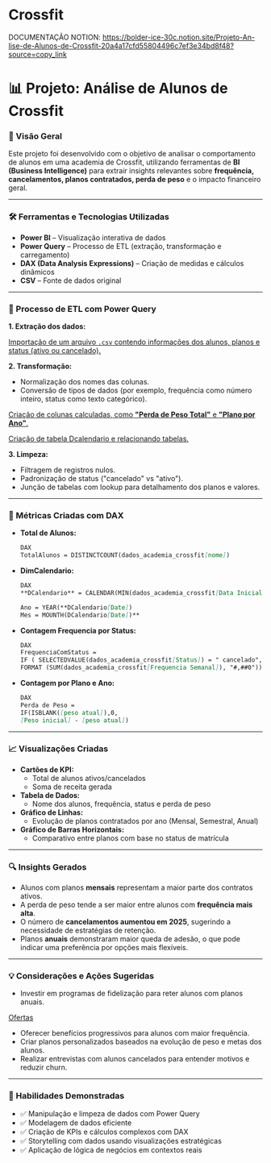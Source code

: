 # Crossfit
DOCUMENTAÇÃO  NOTION: https://bolder-ice-30c.notion.site/Projeto-An-lise-de-Alunos-de-Crossfit-20a4a17cfd55804496c7ef3e34bd8f48?source=copy_link
# 📊 Projeto: Análise de Alunos de Crossfit

### 🔎 Visão Geral

Este projeto foi desenvolvido com o objetivo de analisar o comportamento de alunos em uma academia de Crossfit, utilizando ferramentas de **BI (Business Intelligence)** para extrair insights relevantes sobre **frequência, cancelamentos, planos contratados, perda de peso** e o impacto financeiro geral.

---

### 🛠️ Ferramentas e Tecnologias Utilizadas

- **Power BI** – Visualização interativa de dados
- **Power Query** – Processo de ETL (extração, transformação e carregamento)
- **DAX (Data Analysis Expressions)** – Criação de medidas e cálculos dinâmicos
- **CSV** – Fonte de dados original

---

### 🔄 Processo de ETL com Power Query

**1. Extração dos dados:**

[Importação de um arquivo `.csv` contendo informações dos alunos, planos e status (ativo ou cancelado).](https://www.notion.so/Importa-o-de-um-arquivo-csv-contendo-informa-es-dos-alunos-planos-e-status-ativo-ou-cancelado-20a4a17cfd5580c08f40cf5a59d7bcf1?pvs=21)

**2. Transformação:**

- Normalização dos nomes das colunas.
- Conversão de tipos de dados (por exemplo, frequência como número inteiro, status como texto categórico).

[Criação de colunas calculadas, como **"Perda de Peso Total"** e **"Plano por Ano"**.](https://www.notion.so/Cria-o-de-colunas-calculadas-como-Perda-de-Peso-Total-e-Plano-por-Ano-20b4a17cfd5580ecb741f774467e4861?pvs=21)

[Criação de tabela Dcalendario e relacionando tabelas.](https://www.notion.so/Cria-o-de-tabela-Dcalendario-e-relacionando-tabelas-20b4a17cfd558044b1c3ff1ba0c38ce5?pvs=21)

**3. Limpeza:**

- Filtragem de registros nulos.
- Padronização de status ("cancelado" vs "ativo").
- Junção de tabelas com lookup para detalhamento dos planos e valores.

---

### 📐 Métricas Criadas com DAX

- **Total de Alunos:**
    
    ```markdown
    DAX
    TotalAlunos = DISTINCTCOUNT(dados_academia_crossfit[nome])
    
    ```
    
- **DimCalendario:**
    
    ```markdown
    DAX
    **DCalendario** = CALENDAR(MIN(dados_academia_crossfit[Data Inicial]), MAX(dados_academia_crossfit[Data Final]))
    
    Ano = YEAR(**DCalendario[Date])
    Mes = MOUNTH(DCalendario[Date])**
    ```
    
- **Contagem Frequencia por Status:**
    
    ```markdown
    DAX
    FrequenciaComStatus = 
    IF ( SELECTEDVALUE(dados_academia_crossfit[Status]) = " cancelado", "cancelado",
    FORMAT (SUM(dados_academia_crossfit[Frequencia Semanal]), "#,##0"))
    ```
    
- **Contagem por Plano e Ano:**
    
    ```markdown
    DAX
    Perda de Peso =
    IF(ISBLANK([peso atual]),0,
    [Peso inicial] - [peso atual])
    
    ```
    

---

### 📈 Visualizações Criadas

- **Cartões de KPI:**
    - Total de alunos ativos/cancelados
    - Soma de receita gerada
- **Tabela de Dados:**
    - Nome dos alunos, frequência, status e perda de peso
- **Gráfico de Linhas:**
    - Evolução de planos contratados por ano (Mensal, Semestral, Anual)
- **Gráfico de Barras Horizontais:**
    - Comparativo entre planos com base no status de matrícula

---

### 🔍 Insights Gerados

- Alunos com planos **mensais** representam a maior parte dos contratos ativos.
- A perda de peso tende a ser maior entre alunos com **frequência mais alta**.
- O número de **cancelamentos aumentou em 2025**, sugerindo a necessidade de estratégias de retenção.
- Planos **anuais** demonstraram maior queda de adesão, o que pode indicar uma preferência por opções mais flexíveis.

---

### 💡 Considerações e Ações Sugeridas

- Investir em programas de fidelização para reter alunos com planos anuais.

[Ofertas](https://www.notion.so/Ofertas-20a4a17cfd5580779d20e3f17f28ce1b?pvs=21)

- Oferecer benefícios progressivos para alunos com maior frequência.
- Criar planos personalizados baseados na evolução de peso e metas dos alunos.
- Realizar entrevistas com alunos cancelados para entender motivos e reduzir churn.

---

### 💼 Habilidades Demonstradas

- ✅ Manipulação e limpeza de dados com Power Query
- ✅ Modelagem de dados eficiente
- ✅ Criação de KPIs e cálculos complexos com DAX
- ✅ Storytelling com dados usando visualizações estratégicas
- ✅ Aplicação de lógica de negócios em contextos reais
